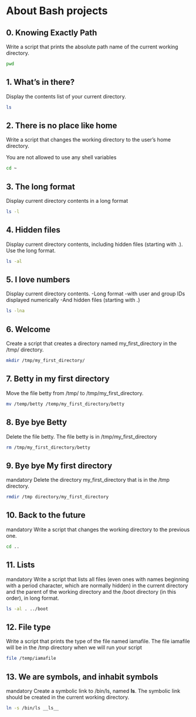 # About Bash projects

## 0. Knowing Exactly Path
Write a script that prints the absolute path name of the current working directory.

```bash
pwd
```

## 1. What’s in there?
Display the contents list of your current directory.
```bash
ls
```
## 2. There is no place like home
Write a script that changes the working directory to the user’s home directory.

You are not allowed to use any shell variables
```bash
cd ~
```
## 3. The long format
Display current directory contents in a long format
```bash
ls -l
```
## 4. Hidden files
Display current directory contents, including hidden files (starting with .). Use the long format.
```bash
ls -al
```
## 5. I love numbers
Display current directory contents.
    -Long format
    -with user and group IDs displayed numerically
    -And hidden files (starting with .)
```bash
ls -lna
```
## 6. Welcome
Create a script that creates a directory named my_first_directory in the /tmp/ directory.
```bash
mkdir /tmp/my_first_directory/
```
## 7. Betty in my first directory
Move the file betty from /tmp/ to /tmp/my_first_directory.
```bash
mv /temp/betty /temp/my_first_directory/betty
```
## 8. Bye bye Betty
Delete the file betty.
The file betty is in /tmp/my_first_directory
```bash
rm /tmp/my_first_directory/betty
```
## 9. Bye bye My first directory
mandatory
Delete the directory my_first_directory that is in the /tmp directory.
```bash
rmdir /tmp directory/my_first_directory
```
## 10. Back to the future
mandatory
Write a script that changes the working directory to the previous one.
```bash
cd ..
```
## 11. Lists
mandatory
Write a script that lists all files (even ones with names beginning with a period character, which are normally hidden) in the current directory and the parent of the working directory and the /boot directory (in this order), in long format.
```bash
ls -al . ../boot
```
## 12. File type
Write a script that prints the type of the file named iamafile. The file iamafile will be in the /tmp directory when we will run your script
```bash
file /temp/iamafile
```
## 13. We are symbols, and inhabit symbols
mandatory
Create a symbolic link to /bin/ls, named __ls__. The symbolic link should be created in the current working directory.
```bash
ln -s /bin/ls __ls__
```